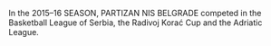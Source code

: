 In the 2015–16 SEASON, PARTIZAN NIS BELGRADE competed in the Basketball League of Serbia, the Radivoj Korać Cup and the Adriatic League.
